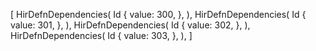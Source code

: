 [
    HirDefnDependencies(
        Id {
            value: 300,
        },
    ),
    HirDefnDependencies(
        Id {
            value: 301,
        },
    ),
    HirDefnDependencies(
        Id {
            value: 302,
        },
    ),
    HirDefnDependencies(
        Id {
            value: 303,
        },
    ),
]